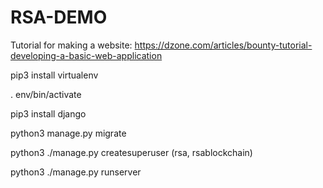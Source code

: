# RSA-DEMO

Tutorial for making a website: https://dzone.com/articles/bounty-tutorial-developing-a-basic-web-application



pip3 install virtualenv

. env/bin/activate

pip3 install django

python3 manage.py migrate


python3 ./manage.py createsuperuser
(rsa, rsablockchain)

python3 ./manage.py runserver
